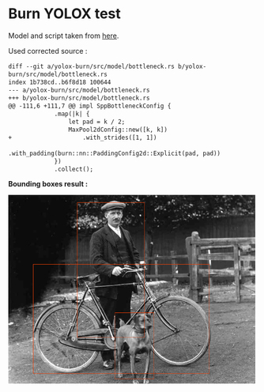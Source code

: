 # Burn YOLOX test

Model and script taken from [here](https://github.com/tracel-ai/models).

Used corrected source : 
```code
diff --git a/yolox-burn/src/model/bottleneck.rs b/yolox-burn/src/model/bottleneck.rs
index 1b738cd..b6f8d18 100644
--- a/yolox-burn/src/model/bottleneck.rs
+++ b/yolox-burn/src/model/bottleneck.rs
@@ -111,6 +111,7 @@ impl SppBottleneckConfig {
             .map(|k| {
                 let pad = k / 2;
                 MaxPool2dConfig::new([k, k])
+                    .with_strides([1, 1])
                     .with_padding(burn::nn::PaddingConfig2d::Explicit(pad, pad))
             })
             .collect();

```

**Bounding boxes result :**

<img src="samples/dog_bike_man.output.png" alt="drawing" style="width:500px;"/>

